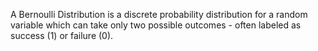 A Bernoulli Distribution is a discrete probability distribution for a random variable which can take only two possible outcomes - often labeled as success (1) or failure (0).